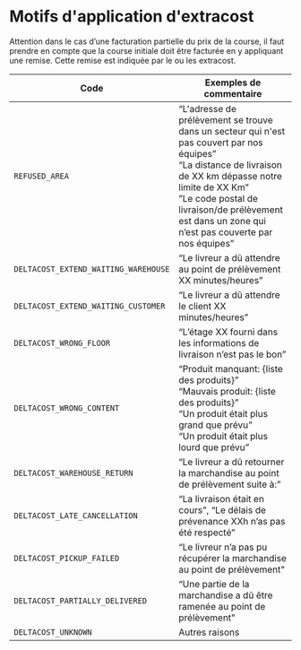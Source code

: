 # Motifs d'application d'extracost

Attention dans le cas d’une facturation partielle du prix de la course, il faut prendre en compte que la course initiale doit être facturée en y appliquant une remise. Cette remise est indiquée par le ou les extracost.

Code| Exemples de commentaire
---------|----------
`REFUSED_AREA`| “L'adresse de prélèvement se trouve dans un secteur qui n'est pas couvert par nos équipes”<br/>“La distance de livraison de XX km dépasse notre limite de XX Km”<br/>”Le code postal de livraison/de prélèvement est dans un zone qui n’est pas couverte par nos équipes”
`DELTACOST_EXTEND_WAITING_WAREHOUSE` | “Le livreur a dû attendre au point de prélèvement XX minutes/heures”
`DELTACOST_EXTEND_WAITING_CUSTOMER` | “Le livreur a dû attendre le client XX minutes/heures”
`DELTACOST_WRONG_FLOOR` | “L’étage XX fourni dans les informations de livraison n’est pas le bon”
`DELTACOST_WRONG_CONTENT` | “Produit manquant: {liste des produits}”  <br/> “Mauvais produit: {liste des produits}”<br/> “Un produit était plus grand que prévu” <br/> “Un produit était plus lourd que prévu”
`DELTACOST_WAREHOUSE_RETURN` | “Le livreur a dû retourner la marchandise au point de prélèvement suite à:”
`DELTACOST_LATE_CANCELLATION` | “La livraison était en cours”, “Le délais de prévenance XXh n’as pas été respecté”
`DELTACOST_PICKUP_FAILED` | “Le livreur n’a pas pu récupérer la marchandise au point de prélèvement"
`DELTACOST_PARTIALLY_DELIVERED` | “Une partie de la marchandise a dû être ramenée au point de prélèvement"
`DELTACOST_UNKNOWN` | Autres raisons
